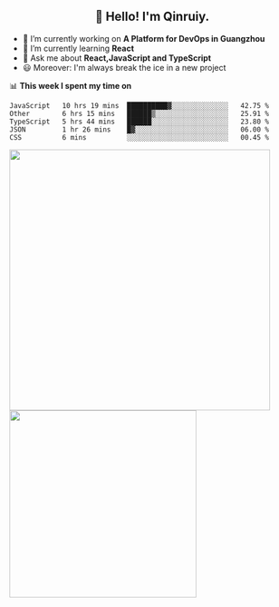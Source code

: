 <h2 align="center">👋 Hello! I'm Qinruiy.</h2>


- 🔭 I’m currently working on **A Platform for DevOps in Guangzhou**
- 🌱 I’m currently learning **React**
- 💬 Ask me about **React,JavaScript and TypeScript**
- 😃 Moreover: I'm always break the ice in a new project

📊 **This week I spent my time on**

<!--START_SECTION:waka-->
```text
JavaScript   10 hrs 19 mins  ██████████▓░░░░░░░░░░░░░░   42.75 % 
Other        6 hrs 15 mins   ██████▒░░░░░░░░░░░░░░░░░░   25.91 % 
TypeScript   5 hrs 44 mins   ██████░░░░░░░░░░░░░░░░░░░   23.80 % 
JSON         1 hr 26 mins    █▓░░░░░░░░░░░░░░░░░░░░░░░   06.00 % 
CSS          6 mins          ░░░░░░░░░░░░░░░░░░░░░░░░░   00.45 % 
```
<!--END_SECTION:waka-->

<p>
<img align="left" width="460" src="https://github-readme-stats.vercel.app/api?username=Qinruiy&custom_title=Qrinruiy's Github Stats&theme=graywhite&hide_border=true"/> <img align="left" width="330" src="https://github-readme-stats.vercel.app/api/top-langs/?username=Qinruiy&layout=compact&theme=graywhite&hide_border=true"/>
</p>
